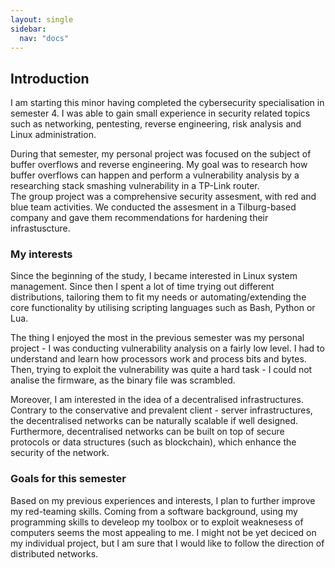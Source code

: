 ```yaml
---
layout: single
sidebar:
  nav: "docs"
---
```


## Introduction

I am starting this minor having completed the cybersecurity specialisation in semester 4. I was able to gain small experience in
security related topics such as networking, pentesting, reverse engineering, risk analysis and Linux administration.

During that semester, my personal project was focused on the subject of buffer overflows and reverse engineering. My goal was to research
how buffer overflows can happen and perform a vulnerability analysis by a researching stack smashing vulnerability in a TP-Link router.  
The group project was a comprehensive security assesment, with red and blue team activities. We conducted the assesment in a Tilburg-based
company and gave them recommendations for hardening their infrastuscture.

### My interests

Since the beginning of the study, I became interested in Linux system management. Since then I spent a lot of time trying out different
distributions, tailoring them to fit my needs or automating/extending the core functionality by utilising scripting languages such as Bash,
Python or Lua.

The thing I enjoyed the most in the previous semester was my personal project - I was conducting vulnerability analysis on a fairly low 
level. I had to understand and learn how processors work and process bits and bytes. Then, trying to exploit the vulnerability was quite
a hard task - I could not analise the firmware, as the binary file was scrambled.

Moreover, I am interested in the idea of a decentralised infrastructures. Contrary to the conservative and prevalent client - server 
infrastructures, the decentralised networks can be naturally scalable if well designed. Furthermore, decentralised networks can be 
built on top of secure protocols or data structures (such as blockchain), which enhance the security of the network.

### Goals for this semester

Based on my previous experiences and interests, I plan to further improve my red-teaming skills. Coming from a software background,
using my programming skills to develeop my toolbox or to exploit weaknesess of computers seems the most appealing to me. I might not be 
yet deciced on my individual project, but I am sure that I would like to follow the direction of distributed networks.
